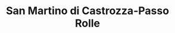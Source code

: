 ---
name: Passo Rolle
title: San Martino di Castrozza-Passo Rolle
region: Trentino-Alto Adige
country: Italia
group: San Martino di Castrozza-Passo Rolle, Primiero e Vanoi
---